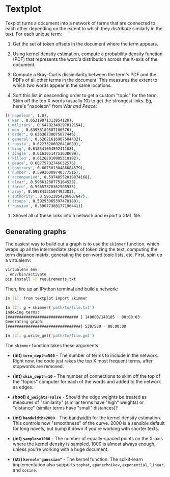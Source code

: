 # Textplot

Texplot turns a document into a network of terms that are connected to each other depending on the extent to which they _distribute_ similarly in the text. For each unique term:

1. Get the set of token offsets in the document where the term appears.

1. Using kernel density estimation, compute a probability density function (PDF) that represents the word's distribution across the X-axis of the document.

1. Compute a Bray-Curtis dissimilarity between the term's PDF and the PDFs of all other terms in the document. This measures the extent to which two words appear in the same locations.

1. Sort this list in descending order to get a custom "topic" for the term. Skim off the top X words (usually 10) to get the strongest links. Eg, here's "napoleon" from _War and Peace_:

```bash
[('napoleon', 1.0),
 ('war', 0.65319871313854128),
 ('military', 0.64782349297012154),
 ('men', 0.63958189887106576),
 ('order', 0.63636730075877446),
 ('general', 0.62621616907584432),
 ('russia', 0.62233286026418089),
 ('king', 0.61854160459241103),
 ('single', 0.61630514751638699),
 ('killed', 0.61262010905310182),
 ('peace', 0.60775702746632576),
 ('contrary', 0.60750138486684579),
 ('number', 0.59936009740377516),
 ('accompanied', 0.59748552019874168),
 ('clear', 0.59661288775164523),
 ('force', 0.59657370362505935),
 ('army', 0.59584331507492383),
 ('authority', 0.59523854206807647),
 ('troops', 0.59293965397478188),
 ('russian', 0.59077308177196441)]
```

1. Shovel all of these links into a network and export a GML file.

## Generating graphs

The easiest way to build out a graph is to use the `skimmer` function, which wraps up all the intermediate steps of tokenizing the text, computing the term distance matrix, generating the per-word topic lists, etc. First, spin up a virtualenv:

```bash
virtualenv env
. env/bin/activate
pip install -r requirements.txt
```

Then, fire up an IPython terminal and build a network:

```bash
In [1]: from textplot import skimmer

In [2]: g = skimmer('path/to/file.txt')
Indexing terms:
[############################### ] 140000/140185 - 00:00:03
Generating graph:
[################################] 530/530 - 00:00:00

In [3]: g.write_gml('path/to/file.gml')
```

The `skimmer` function takes these arguments:

- **(int) `term_depth=500`** - The number of terms to include in the network. Right now, the code just rakes the top X most frequent terms, after stopwords are removed.

- **(int) `skim_depth=10`** - The number of connections to skim off the top of the "topics" computer for each of the words and added to the network as edges.

- **(bool) `d_weights=False`** - Should the edge weights be treated as measures of "similarity" (similar terms have "high" weights) or "distance" (similar terms have "small" distances)?

- **(int) `bandwidth=2000`** - The [bandwidth](http://en.wikipedia.org/wiki/Kernel_density_estimation#Bandwidth_selection) for the kernel density estimation. This controls how "smoothness" of the curve. 2000 is a sensible default for long novels, but bump it down if you're working with shorter texts.

- **(int) `samples=1000`** - The number of equally-spaced points on the X-axis where the kernel density is sampled. 1000 is almost always enough, unless you're working with a huge document.

- **(str) `kernel="gaussian"`** - The kernel function. The scikit-learn implementation also supports `tophat`, `epanechnikov`, `exponential`, `linear`, and `cosine`.
